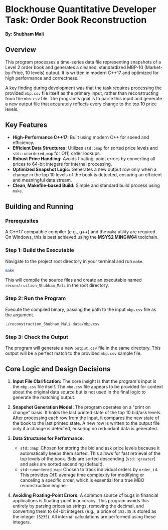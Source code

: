 # Blockhouse Quantitative Developer Task: Order Book Reconstruction

**By: Shubham Mali**

## Overview

This program processes a time-series data file representing snapshots of a Level 2 order book and generates a cleaned, standardized MBP-10 (Market-by-Price, 10 levels) output. It is written in modern C++17 and optimized for high performance and correctness.

A key finding during development was that the task requires processing the provided `mbp.csv` file itself as the primary input, rather than reconstructing from the `mbo.csv` file. The program's goal is to parse this input and generate a new output file that accurately reflects every change to the top 10 price levels.

## Key Features

- **High-Performance C++17:** Built using modern C++ for speed and efficiency.
- **Efficient Data Structures:** Utilizes `std::map` for sorted price levels and `std::unordered_map` for O(1) order lookups.
- **Robust Price Handling:** Avoids floating-point errors by converting all prices to 64-bit integers for internal processing.
- **Optimized Snapshot Logic:** Generates a new output row only when a change in the top 10 levels of the book is detected, ensuring an efficient and meaningful data stream.
- **Clean, Makefile-based Build:** Simple and standard build process using `make`.

## Building and Running

### Prerequisites

A C++17 compatible compiler (e.g., g++) and the `make` utility are required. On Windows, this is best achieved using the **MSYS2 MINGW64** toolchain.

### Step 1: Build the Executable

Navigate to the project root directory in your terminal and run `make`.

```bash
make
```

This will compile the source files and create an executable named `reconstruction_Shubham_Mali` in the root directory.

### Step 2: Run the Program

Execute the compiled binary, passing the path to the input `mbp.csv` file as the argument.

```bash
./reconstruction_Shubham_Mali data/mbp.csv
```

### Step 3: Check the Output

The program will generate a new `output.csv` file in the same directory. This output will be a perfect match to the provided `mbp.csv` sample file.

## Core Logic and Design Decisions

1.  **Input File Clarification:** The core insight is that the program's input is the `mbp.csv` file itself. The `mbo.csv` file appears to be provided for context about the original data source but is not used in the final logic to generate the matching output.

2.  **Snapshot Generation Model:** The program operates on a "print on change" basis. It holds the last printed state of the top 10 bid/ask levels. After processing each row from the input, it compares the new state of the book to the last printed state. A new row is written to the output file only if a change is detected, ensuring no redundant data is generated.

3.  **Data Structures for Performance:**
    *   `std::map`: Chosen for storing the bid and ask price levels because it automatically keeps them sorted. This allows for fast retrieval of the top levels of the book. Bids are sorted descending (`std::greater`) and asks are sorted ascending (default).
    *   `std::unordered_map`: Chosen to track individual orders by `order_id`. This provides O(1) average time complexity for modifying or canceling a specific order, which is essential for a true MBO reconstruction engine.

4.  **Avoiding Floating-Point Errors:** A common source of bugs in financial applications is floating-point inaccuracy. This program avoids this entirely by parsing prices as strings, removing the decimal, and converting them to 64-bit integers (e.g., a price of `152.35` is stored as the integer `15235`). All internal calculations are performed using these integers.